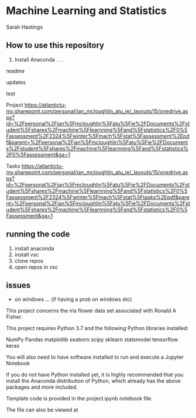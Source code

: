 # Machine Learning and Statistics

Sarah Hastings 

## How to use this repository 

1. Install Anaconda . . .

readme



updates

test

Project https://atlantictu-my.sharepoint.com/personal/ian_mcloughlin_atu_ie/_layouts/15/onedrive.aspx?id=%2Fpersonal%2Fian%5Fmcloughlin%5Fatu%5Fie%2FDocuments%2Fstudent%5Fshares%2Fmachine%5Flearnning%5Fand%5Fstatistics%2F0%5Fassessment%2F2324%5Fwinter%5Fmach%5Fstat%5Fassessment%2Epdf&parent=%2Fpersonal%2Fian%5Fmcloughlin%5Fatu%5Fie%2FDocuments%2Fstudent%5Fshares%2Fmachine%5Flearnning%5Fand%5Fstatistics%2F0%5Fassessment&ga=1

Tasks https://atlantictu-my.sharepoint.com/personal/ian_mcloughlin_atu_ie/_layouts/15/onedrive.aspx?id=%2Fpersonal%2Fian%5Fmcloughlin%5Fatu%5Fie%2FDocuments%2Fstudent%5Fshares%2Fmachine%5Flearnning%5Fand%5Fstatistics%2F0%5Fassessment%2F2324%5Fwinter%5Fmach%5Fstat%5Ftasks%2Epdf&parent=%2Fpersonal%2Fian%5Fmcloughlin%5Fatu%5Fie%2FDocuments%2Fstudent%5Fshares%2Fmachine%5Flearnning%5Fand%5Fstatistics%2F0%5Fassessment&ga=1


## running the code
1. install anaconda
2. install vsc
3. clone repos
4. open repos in vsc

## issues

- on windows ... (if having a prob on windows etc)



This project concerns the  iris flower data set associated with Ronald A Fisher.

This project requires Python 3.7 and the following Python libraries installed:

NumPy
Pandas
matplotlib
seaborn
scipy
sklearn
statsmodel
tensorflow
keras

You will also need to have software installed to run and execute a Jupyter Notebook

If you do not have Python installed yet, it is highly recommended that you install the Anaconda distribution of Python, which already has the above packages and more included.

Template code is provided in the project.ipynb notebook file.

The file can also be viewed at 

